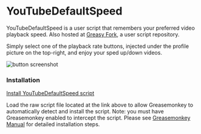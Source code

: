 YouTubeDefaultSpeed
===================

YouTubeDefaultSpeed is a user script that remembers your preferred video playback speed. Also hosted at [Greasy Fork](https://greasyfork.org/en/scripts/13807-youtubedefaultspeed), a user script repository.

Simply select one of the playback rate buttons, injected under the profile picture on the top-right, and enjoy your sped up/down videos.

![button screenshot](http://i.imgur.com/rzf6Dua.png?1 "Buttons")

### Installation
[Install YouTubeDefaultSpeed script](https://github.com/splttingatms/YouTubeDefaultSpeed/raw/master/YouTubeDefaultSpeed.user.js)

Load the raw script file located at the link above to allow Greasemonkey to automatically detect and install the script. Note: you must have Greasemonkey enabled to intercept the script. Please see [Greasemonkey Manual](http://wiki.greasespot.net/Greasemonkey_Manual:Installing_Scripts) for detailed installation steps.
